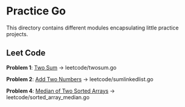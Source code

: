 # Practice Go

This directory contains different modules encapsulating little practice projects.

## Leet Code

**Problem 1**: [Two Sum](https://leetcode.com/problems/two-sum/) -> leetcode/twosum.go

**Problem 2**: [Add Two Numbers](https://leetcode.com/problems/add-two-numbers/) -> leetcode/sumlinkedlist.go

**Problem 4**: [Median of Two Sorted Arrays](https://leetcode.com/problems/median-of-two-sorted-arrays/) -> leetcode/sorted_array_median.go